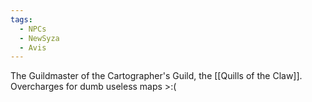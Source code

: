 ```yaml
---
tags:
  - NPCs
  - NewSyza
  - Avis
---
```

The Guildmaster of the Cartographer's Guild, the [[Quills of the Claw]]. Overcharges for dumb useless maps >:(